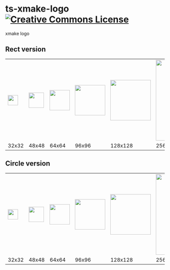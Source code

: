 # ts-xmake-logo [![Creative Commons License](https://i.creativecommons.org/l/by-nd/4.0/80x15.png)](http://creativecommons.org/licenses/by-nd/4.0/)
xmake logo

## Rect version

<table>
<tr>
<td><img src="https://titansnow.github.io/ts-xmake-logo/src/logo.svg" width=32 height=32>
<td><img src="https://titansnow.github.io/ts-xmake-logo/src/logo.svg" width=48 height=48>
<td><img src="https://titansnow.github.io/ts-xmake-logo/src/logo.svg" width=64 height=64>
<td><img src="https://titansnow.github.io/ts-xmake-logo/src/logo.svg" width=96 height=96>
<td><img src="https://titansnow.github.io/ts-xmake-logo/src/logo.svg" width=128 height=128>
<td><img src="https://titansnow.github.io/ts-xmake-logo/src/logo.svg" width=256 height=256>
<tr>
<td>32x32
<td>48x48
<td>64x64
<td>96x96
<td>128x128
<td>256x256
</table>

## Circle version

<table>
<tr>
<td><img src="https://titansnow.github.io/ts-xmake-logo/src/circle.svg" width=32 height=32>
<td><img src="https://titansnow.github.io/ts-xmake-logo/src/circle.svg" width=48 height=48>
<td><img src="https://titansnow.github.io/ts-xmake-logo/src/circle.svg" width=64 height=64>
<td><img src="https://titansnow.github.io/ts-xmake-logo/src/circle.svg" width=96 height=96>
<td><img src="https://titansnow.github.io/ts-xmake-logo/src/circle.svg" width=128 height=128>
<td><img src="https://titansnow.github.io/ts-xmake-logo/src/circle.svg" width=256 height=256>
<tr>
<td>32x32
<td>48x48
<td>64x64
<td>96x96
<td>128x128
<td>256x256
</table>
